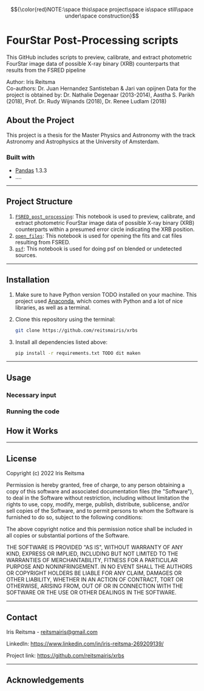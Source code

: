 $${\color{red}NOTE:\space  this\space  project\space  is\space  still\space  under\space  construction}$$

# FourStar Post-Processing scripts



This GitHub includes scripts to preview, calibrate, and extract photometric FourStar image data of possible X-ray binary (XRB) counterparts that results from the FSRED pipeline

Author: Iris Reitsma <br />
Co-authors: Dr. Juan Hernandez Santisteban & Jari van opijnen
Data for the project is obtained by: Dr. Nathalie Degenaar (2013-2014), Aastha S. Parikh (2018), Prof. Dr. Rudy Wijnands (2018), Dr. Renee Ludlam (2018)


## About the Project
This project is a thesis for the Master Physics and Astronomy with the track Astronomy and Astrophysics at the University of Amsterdam.



### Built with
* [Pandas](https://pandas.pydata.org/docs/index.html) 1.3.3
* ....

---
## Project Structure 
1) [`FSRED_post_processing`](./FSRED_post_processing.ipynb): This notebook is used to preview, calibrate, and extract photometric FourStar image data of possible X-ray binary (XRB) counterparts within a presumed error circle indicating the XRB position.
2) [`open_files`](./open_files.ipynb): This notebook is used for opening the fits and cat files resulting from FSRED.
3) [`psf`](./psf.ipynb): This notebook is used for doing psf on blended or undetected sources. 

---
## Installation 
1) Make sure to have Python version TODO installed on your machine. This project used [Anaconda](https://www.anaconda.com/), which comes with Python and a lot of nice libraries, as well as a terminal.

2) Clone this repository using the terminal:
    ```bash
    git clone https://github.com/reitsmairis/xrbs
    ```
3) Install all dependencies listed above: 
    ```bash
    pip install -r requirements.txt TODO dit maken
    ```
---
## Usage
### Necessary input

### Running the code


## How it Works





---
## License
Copyright (c) 2022 Iris Reitsma

Permission is hereby granted, free of charge, to any person obtaining a copy
of this software and associated documentation files (the "Software"), to deal
in the Software without restriction, including without limitation the rights
to use, copy, modify, merge, publish, distribute, sublicense, and/or sell
copies of the Software, and to permit persons to whom the Software is
furnished to do so, subject to the following conditions:

The above copyright notice and this permission notice shall be included in all
copies or substantial portions of the Software.

THE SOFTWARE IS PROVIDED "AS IS", WITHOUT WARRANTY OF ANY KIND, EXPRESS OR
IMPLIED, INCLUDING BUT NOT LIMITED TO THE WARRANTIES OF MERCHANTABILITY,
FITNESS FOR A PARTICULAR PURPOSE AND NONINFRINGEMENT. IN NO EVENT SHALL THE
AUTHORS OR COPYRIGHT HOLDERS BE LIABLE FOR ANY CLAIM, DAMAGES OR OTHER
LIABILITY, WHETHER IN AN ACTION OF CONTRACT, TORT OR OTHERWISE, ARISING FROM,
OUT OF OR IN CONNECTION WITH THE SOFTWARE OR THE USE OR OTHER DEALINGS IN THE
SOFTWARE.

---


## Contact

Iris Reitsma - reitsmairis@gmail.com 

LinkedIn: https://www.linkedin.com/in/iris-reitsma-269209139/ 

Project link: https://github.com/reitsmairis/xrbs 

---

## Acknowledgements 
